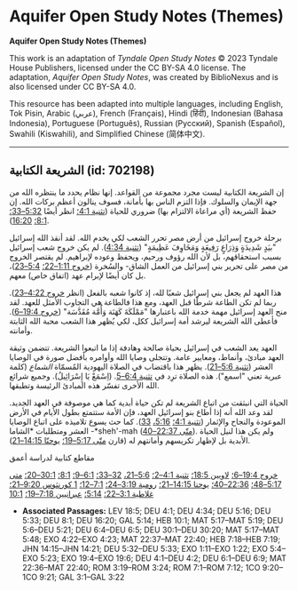 # Aquifer Open Study Notes (Themes)

**Aquifer Open Study Notes (Themes)**

This work is an adaptation of *Tyndale Open Study Notes* © 2023 Tyndale House Publishers, licensed under the CC BY\-SA 4\.0 license. The adaptation, *Aquifer Open Study Notes*, was created by BiblioNexus and is also licensed under CC BY\-SA 4\.0\.

This resource has been adapted into multiple languages, including English, Tok Pisin, Arabic (عربي), French (Français), Hindi (हिंदी), Indonesian (Bahasa Indonesia), Portuguese (Português), Russian (Русский), Spanish (Español), Swahili (Kiswahili), and Simplified Chinese (简体中文).



--------------------------------

## الشريعة الكتابية (id: 702198)

إن الشريعة الكتابية ليست مجرد مجموعة من القواعد. إنها نظام يحدد ما ينتظره الله من جهة الإيمان والسلوك. فإذا التزم الناس بها بأمانة، فسوف ينالون أعظم بركات الله. إن حفظ الشريعة (أي مراعاة الالتزام بها) ضروري للحياة ([تثنية 4:1؛](https://ref.ly/Deut4:1) انظر أيضًا [5:32–33؛](https://ref.ly/Deut5:32-Deut5:33) [8:1؛](https://ref.ly/Deut8:1) [16:20](https://ref.ly/Deut16:20)).

برحلة خروج إسرائيل من أرض مصر تحرر الشعب لكي يخدم الله. لقد أنقذ الله إسرائيل "بيَدٍ شَدِيدَةٍ وَذِرَاعٍ رَفِيعَةٍ وَمَخَاوِفَ عَظِيمَةٍ" ([تثنية 4:34](https://ref.ly/Deut4:34)). لم يكن خروج شعب إسرائيل بسبب استحقاقهم، بل لأن الله رؤوف ورحيم، ويحفظ وعوده لإبراهيم. لم يقتصر الخروج من مصر على تحرير بني إسرائيل من العمل الشاق\- والسُخرة ([خروج 1:11–22؛](https://ref.ly/Exod1:11-Exod1:22) [5:4–23](https://ref.ly/Exod5:4-Exod5:23))، بل كان أيضًا لإبرام عهد (اتفاق خاص) معهم.

هذا العهد لم يجعل بني إسرائيل شعبًا لله، إذ كانوا شعبه بالفعل (انظر [خروج 4:22–23](https://ref.ly/Exod4:22-Exod4:23)). ربما لم تكن الطاعة شرطًا قبل العهد، ومع هذا فالطاعة هي التجاوب الأمثل للعهد. لقد منح العهد إسرائيل مهمة خدمة الله باعتبارها "مَمْلَكَةَ كَهَنَة وَأُمَّة مُقَدَّسَة" ([خروج 19:4–6](https://ref.ly/Exod19:4-Exod19:6)). فأعطى الله الشريعة ليرشد أمة إسرائيل ككل، لكي يُظهر هذا الشعب محبة الله الثابتة وأمانته.

العهد يعد الشعب في إسرائيل بحياة صالحة وهادفة إذا ما اتبعوا الشريعة. تتضمن وثيقة العهد مبادئ، وأنماط، ومعايير عامة. وتتجلى وصايا الله وأوامره بأفضل صورة في الوصايا العشر ([تثنية 5:6–21](https://ref.ly/Deut5:6-Deut5:21)). يظهر هذا باقتضاب في الصلاة اليهودية المُسمّاة *الشماع* (كلمة عبرية تعني "اسمع"). هذه الصلاة ترِد في [تثنية 6:4–5](https://ref.ly/Deut6:4-Deut6:5). (اِسْمَعْ يَا إِسْرَائِيلُ). وجميع شرائع الله الأخرى تفسّر هذه المبادئ الرئيسة وتطبقها. 

الحياة التي انبثقت من اتباع الشريعة لم تكن حياة أبدية كما هي موصوفة في العهد الجديد. لقد وعد الله أنه إذا أطاع بنو إسرائيل العهد، فإن الأمة ستتمتع بطول الأيام في الأرض الموعودة والنجاح والإثمار ([تثنية 4:1؛](https://ref.ly/Deut4:1) [5:16،](https://ref.ly/Deut5:16) [33](https://ref.ly/Deut5:33)). كما حث يسوع تلاميذه على اتباع الوصايا العشر ومتطلبات *الشاما \-*sheh'\-mah ([متّى 22:37–40](https://ref.ly/Matt22:37-Matt22:40)). ولم يكن هذا لنيل الحياة الأبدية بل لإظهار تكريسهم وأمانتهم له (قارن [متّى 5:17–19؛](https://ref.ly/Matt5:17-Matt5:19) [يوحنّا 14:15–21](https://ref.ly/John14:15-John14:21)).

مقاطع كتابية لدراسة أعمق

[خروج 19:4–6؛](https://ref.ly/Exod19:4-Exod19:6) [لاويين 18:5؛](https://ref.ly/Lev18:5) [تثنية 4:1–2؛](https://ref.ly/Deut4:1-Deut4:2) [5:6–21،](https://ref.ly/Deut5:6-Deut5:21) [32–33؛](https://ref.ly/Deut5:32-Deut5:33) [6:1–9؛](https://ref.ly/Deut6:1-Deut6:9) [8:1؛](https://ref.ly/Deut8:1) [30:1–20؛](https://ref.ly/Deut30:1-Deut30:20) [متى 5:17–48؛](https://ref.ly/Matt5:17-Matt5:48) [22:36–40؛](https://ref.ly/Matt22:36-Matt22:40) [يوحنا 14:15–21؛](https://ref.ly/John14:15-John14:21) [رومية 3:19–24؛](https://ref.ly/Rom3:19-Rom3:24) [7:1–12؛](https://ref.ly/Rom7:1-Rom7:12) [1 كورنثوس 9:20–21؛](https://ref.ly/1Cor9:20-1Cor9:21) [غلاطية 3:1–22؛](https://ref.ly/Gal3:1-Gal3:22) [5:14؛](https://ref.ly/Gal5:14) [عبرانيين 7:18–19؛](https://ref.ly/Heb7:18-Heb7:19) [10:1](https://ref.ly/Heb10:1)

* **Associated Passages:** LEV 18:5; DEU 4:1; DEU 4:34; DEU 5:16; DEU 5:33; DEU 8:1; DEU 16:20; GAL 5:14; HEB 10:1; MAT 5:17–MAT 5:19; DEU 5:6–DEU 5:21; DEU 6:4–DEU 6:5; DEU 30:1–DEU 30:20; MAT 5:17–MAT 5:48; EXO 4:22–EXO 4:23; MAT 22:37–MAT 22:40; HEB 7:18–HEB 7:19; JHN 14:15–JHN 14:21; DEU 5:32–DEU 5:33; EXO 1:11–EXO 1:22; EXO 5:4–EXO 5:23; EXO 19:4–EXO 19:6; DEU 4:1–DEU 4:2; DEU 6:1–DEU 6:9; MAT 22:36–MAT 22:40; ROM 3:19–ROM 3:24; ROM 7:1–ROM 7:12; 1CO 9:20–1CO 9:21; GAL 3:1–GAL 3:22


